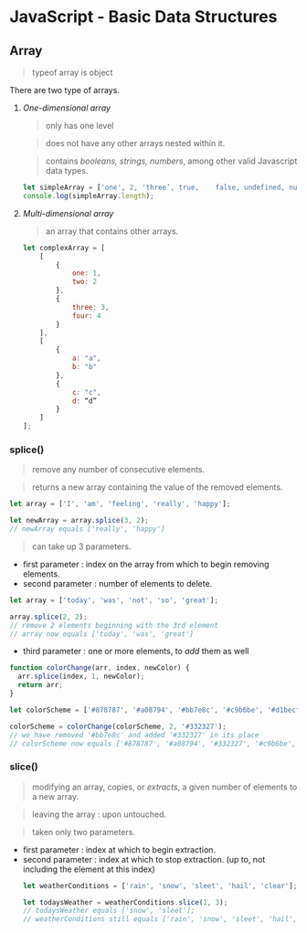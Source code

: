 # JavaScript - Basic Data Structures
 ## Array
 > typeof array is object

 There are two type of arrays.
 
 1. *One-dimensional array* 
        
    > only has one level

    > does not have any other arrays nested within it.

    > contains *booleans, strings, numbers*, among other valid Javascript data types.

    ```javascript
    let simpleArray = ['one', 2, 'three’, true,    false, undefined, null];
    console.log(simpleArray.length);
    ```
2. *Multi-dimensional array*

    > an array that contains other arrays.

    ```javascript
    let complexArray = [
        [
            {
                one: 1,
                two: 2
            },
            {
                three: 3,
                four: 4
            }
        ],
        [
            {
                a: "a",
                b: "b"
            },
            {
                c: "c",
                d: “d”
            }
        ]
    ];
    ```

<!--- Remove items from array using splice()--->

### splice()
> remove any number of consecutive elements.

> returns a new array containing the value of the removed elements.

```javascript
let array = ['I', 'am', 'feeling', 'really', 'happy'];

let newArray = array.splice(3, 2);
// newArray equals ['really', 'happy']
```

> can take up 3 parameters.

* first parameter : index on the array from which to begin removing elements.
* second parameter : number of elements to delete.

```javascript
let array = ['today', 'was', 'not', 'so', 'great'];

array.splice(2, 2);
// remove 2 elements beginning with the 3rd element
// array now equals ['today', 'was', 'great']
```

<!--- Add Items Using splice()--->
* third parameter : one or more elements, to *add*  them as well

```javascript
function colorChange(arr, index, newColor) {
  arr.splice(index, 1, newColor);
  return arr;
}

let colorScheme = ['#878787', '#a08794', '#bb7e8c', '#c9b6be', '#d1becf'];

colorScheme = colorChange(colorScheme, 2, '#332327');
// we have removed '#bb7e8c' and added '#332327' in its place
// colorScheme now equals ['#878787', '#a08794', '#332327', '#c9b6be', '#d1becf']
```

### slice()
<!--- Copy Array Items Using slice()--->
> modifying an array, copies, or *extracts*, a given number of elements to a new array.

> leaving the array : upon untouched.

> taken only two parameters.

* first parameter : index at which to begin extraction.
* second parameter : index at which to stop extraction. (up to, not including the element at this index)
    ```javascript
    let weatherConditions = ['rain', 'snow', 'sleet', 'hail', 'clear'];

    let todaysWeather = weatherConditions.slice(1, 3);
    // todaysWeather equals ['snow', 'sleet'];
    // weatherConditions still equals ['rain', 'snow', 'sleet', 'hail', 'clear']
    ```